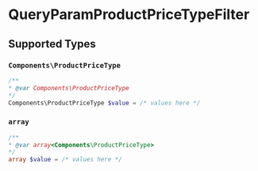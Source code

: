 # QueryParamProductPriceTypeFilter


## Supported Types

### `Components\ProductPriceType`

```php
/**
* @var Components\ProductPriceType
*/
Components\ProductPriceType $value = /* values here */
```

### `array`

```php
/**
* @var array<Components\ProductPriceType>
*/
array $value = /* values here */
```

